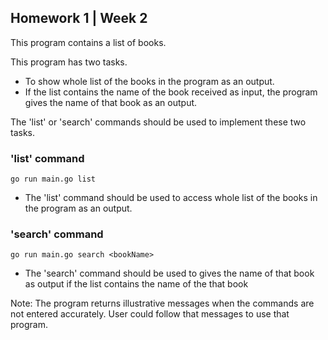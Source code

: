 ## Homework 1 | Week 2

This program contains a list of books.

This program has two tasks.

* To show whole list of the books in the program as an output.
* If the list contains the name of the book received as input, the program gives the name of that book as an output. 

The 'list' or 'search' commands should be used to implement these two tasks.

### 'list' command

``` 
go run main.go list
``` 
* The 'list' command should be used to access whole list of the books in the program as an output.

### 'search' command

``` 
go run main.go search <bookName> 
``` 
* The 'search' command should be used to gives the name of that book as output if the list contains the name of the that book

Note: The program returns illustrative messages when the commands are not entered accurately. User could follow that messages to use that program. 

